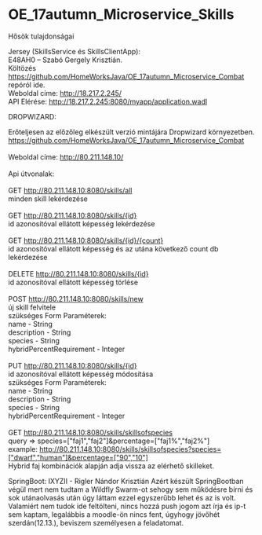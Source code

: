 ﻿# OE_17autumn_Microservice_Skills
Hősök tulajdonságai

Jersey (SkillsService és SkillsClientApp): <br/>
E48AH0 – Szabó Gergely Krisztián.<br/>
Költözés https://github.com/HomeWorksJava/OE_17autumn_Microservice_Combat repóról ide. <br/>
Weboldal címe: http://18.217.2.245/ <br/>
API Elérése: http://18.217.2.245:8080/myapp/application.wadl <br/>


DROPWIZARD:

Erőteljesen az előzőleg elkészült verzió mintájára Dropwizard környezetben.<br/>
https://github.com/HomeWorksJava/OE_17autumn_Microservice_Combat<br/>
<br/>
Weboldal címe: http://80.211.148.10/<br/>
<br/>
Api útvonalak:<br/>
<br/>
GET http://80.211.148.10:8080/skills/all<br/>
minden skill lekérdezése<br/>
<br/>
GET http://80.211.148.10:8080/skills/{id}<br/>
id azonosítóval ellátott képesség lekérdezése<br/>
<br/>
GET http://80.211.148.10:8080/skills/{id}/{count}<br/>
id azonosítóval ellátott képesség és az utána következő count db lekérdezése<br/>
<br/>
DELETE http://80.211.148.10:8080/skills/{id}<br/>
id azonosítóval ellátott képesség törlése<br/>
<br/>
POST http://80.211.148.10:8080/skills/new<br/>
új skill felvitele<br/>
szükséges Form Paraméterek:<br/>
name - String<br/>
description - String<br/>
species - String<br/>
hybridPercentRequirement - Integer<br/>
<br/>
PUT http://80.211.148.10:8080/skills/{id}<br/>
id azonosítóval ellátott képesség módosítása<br/>
szükséges Form Paraméterek:</br>
name - String<br/>
description - String<br/>
species - String<br/>
hybridPercentRequirement - Integer<br/>
<br/>
GET http://80.211.148.10:8080/skills/skillsofspecies<br/>
query => species=["faj1","faj2"]&percentage=["faj1%","faj2%"]<br/>
example: http://80.211.148.10:8080/skills/skillsofspecies?species=["dwarf","human"]&percentage=["90","10"]<br/>
Hybrid faj kombinációk alapján adja vissza az elérhető skilleket.<br/>

SpringBoot:
IXYZII - Rigler Nándor Krisztián
Azért készült SpringBootban végül mert nem tudtam a Wildfly Swarm-ot sehogy sem működésre bírni és sok utánaolvasás után úgy láttam ezzel egyszerűbb lehet és az is volt.
Valamiért nem tudok ide feltölteni, nincs hozzá push jogom azt írja és ip-t sem kaptam, legalábbis a moodle-ön nincs fent, úgyhogy jövőhét szerdán(12.13.), beviszem személyesen a feladatomat.
